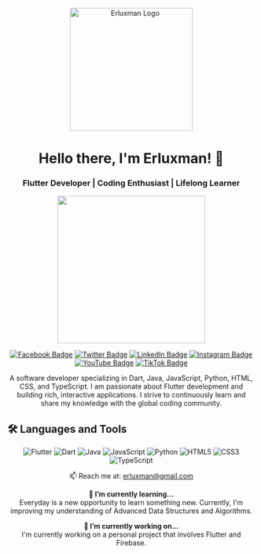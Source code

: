 <!-- # 👋 Hello there, I'm Erluxman!

## Flutter Developer | Coding Enthusiast | Lifelong Learner

I'm a software developer who's proficient in Dart, Java, JavaScript, Python, HTML, CSS, and TypeScript. I primarily focus on Flutter development, building rich and interactive applications. I have a passion for learning and sharing what I know with the global coding community. 

## 🔗 Connect with me
[![Facebook](https://img.shields.io/badge/-Facebook-blue?style=flat&logo=Facebook&logoColor=white&link=https://www.facebook.com/erluxman)](https://www.facebook.com/erluxman)
[![Twitter](https://img.shields.io/badge/-Twitter-blue?style=flat&logo=Twitter&logoColor=white&link=https://twitter.com/erluxman)](https://twitter.com/erluxman)
[![LinkedIn](https://img.shields.io/badge/-LinkedIn-blue?style=flat&logo=Linkedin&logoColor=white&link=https://www.linkedin.com/in/erluxman/)](https://www.linkedin.com/in/erluxman/)
[![Instagram](https://img.shields.io/badge/-Instagram-purple?style=flat&logo=Instagram&logoColor=white&link=https://www.instagram.com/erluxman/)](https://www.instagram.com/erluxman/)
[![YouTube](https://img.shields.io/badge/-YouTube-red?style=flat&logo=YouTube&logoColor=white&link=https://www.youtube.com/user/erluxman)](https://www.youtube.com/user/erluxman)
[![TikTok](https://img.shields.io/badge/-TikTok-black?style=flat&logo=TikTok&logoColor=white&link=https://www.tiktok.com/@erluxman)](https://www.tiktok.com/@erluxman)

## 🛠️ Languages and Tools:
![Flutter](https://img.shields.io/badge/-Flutter-blue?style=flat&logo=flutter&logoColor=white)
![Dart](https://img.shields.io/badge/-Dart-blue?style=flat&logo=dart&logoColor=white)
![Java](https://img.shields.io/badge/-Java-red?style=flat&logo=java&logoColor=white)
![JavaScript](https://img.shields.io/badge/-JavaScript-yellow?style=flat&logo=javascript&logoColor=white)
![Python](https://img.shields.io/badge/-Python-green?style=flat&logo=python&logoColor=white)
![HTML5](https://img.shields.io/badge/-HTML5-orange?style=flat&logo=html5&logoColor=white)
![CSS3](https://img.shields.io/badge/-CSS3-blue?style=flat&logo=css3&logoColor=white)
![TypeScript](https://img.shields.io/badge/-TypeScript-blue?style=flat&logo=typescript&logoColor=white)

## 📬 Reach me at
- Email: [erluxman@gmail.com](mailto:erluxman@gmail.com)

## 🌱 I’m currently learning ...
Everyday is a new opportunity to learn something new. Currently, I'm improving my understanding of Advanced Data Structures and Algorithms.

## 💼 I’m currently working on ...
I'm currently working on a personal project that involves Flutter and Firebase.

##

 -->


<p align="center">
  <img src="https://github.com/erluxman/erluxman/blob/main/logo.png" alt="Erluxman Logo" width="250" height="250"/>
</p>

<h1 align="center">Hello there, I'm Erluxman! 👋</h1>

<h3 align="center">Flutter Developer | Coding Enthusiast | Lifelong Learner</h3>

<p align="center">
  <img src="https://media.giphy.com/media/26tn33aiTi1jkl6H6/giphy.gif" width="300">
</p>

<p align="center">
  <a href="https://www.facebook.com/erluxman"><img src="https://img.shields.io/badge/-Facebook-blue?style=flat&logo=Facebook&logoColor=white" alt="Facebook Badge"></a>
  <a href="https://twitter.com/erluxman"><img src="https://img.shields.io/badge/-Twitter-blue?style=flat&logo=Twitter&logoColor=white" alt="Twitter Badge"></a>
  <a href="https://www.linkedin.com/in/erluxman/"><img src="https://img.shields.io/badge/-LinkedIn-blue?style=flat&logo=Linkedin&logoColor=white" alt="LinkedIn Badge"></a>
  <a href="https://www.instagram.com/erluxman/"><img src="https://img.shields.io/badge/-Instagram-purple?style=flat&logo=Instagram&logoColor=white" alt="Instagram Badge"></a>
  <a href="https://www.youtube.com/user/erluxman"><img src="https://img.shields.io/badge/-YouTube-red?style=flat&logo=YouTube&logoColor=white" alt="YouTube Badge"></a>
  <a href="https://www.tiktok.com/@erluxman"><img src="https://img.shields.io/badge/-TikTok-black?style=flat&logo=TikTok&logoColor=white" alt="TikTok Badge"></a>
</p>

<p align="center">
  A software developer specializing in Dart, Java, JavaScript, Python, HTML, CSS, and TypeScript. I am passionate about Flutter development and building rich, interactive applications. I strive to continuously learn and share my knowledge with the global coding community.
</p>

## 🛠️ Languages and Tools

<p align="center">
  <img src="https://img.shields.io/badge/-Flutter-blue?style=flat&logo=flutter&logoColor=white" alt="Flutter">
  <img src="https://img.shields.io/badge/-Dart-blue?style=flat&logo=dart&logoColor=white" alt="Dart">
  <img src="https://img.shields.io/badge/-Java-red?style=flat&logo=java&logoColor=white" alt="Java">
  <img src="https://img.shields.io/badge/-JavaScript-yellow?style=flat&logo=javascript&logoColor=white" alt="JavaScript">
  <img src="https://img.shields.io/badge/-Python-green?style=flat&logo=python&logoColor=white" alt="Python">
  <img src="https://img.shields.io/badge/-HTML5-orange?style=flat&logo=html5&logoColor=white" alt="HTML5">
  <img src="https://img.shields.io/badge/-CSS3-blue?style=flat&logo=css3&logoColor=white" alt="CSS3">
  <img src="https://img.shields.io/badge/-TypeScript-blue?style=flat&logo=typescript&logoColor=white" alt="TypeScript">
</p>

<p align="center">
  📫 Reach me at: <a href="mailto:erluxman@gmail.com">erluxman@gmail.com</a>
</p>

<p align="center">
  <strong>🌱 I’m currently learning...</strong><br>
  Everyday is a new opportunity to learn something new. Currently, I'm improving my understanding of Advanced Data Structures and Algorithms.
</p>

<p align="center">
  <strong>💼 I’m currently working on...</strong><br>
  I'm currently working on a personal project that involves Flutter and Firebase.
</p>
